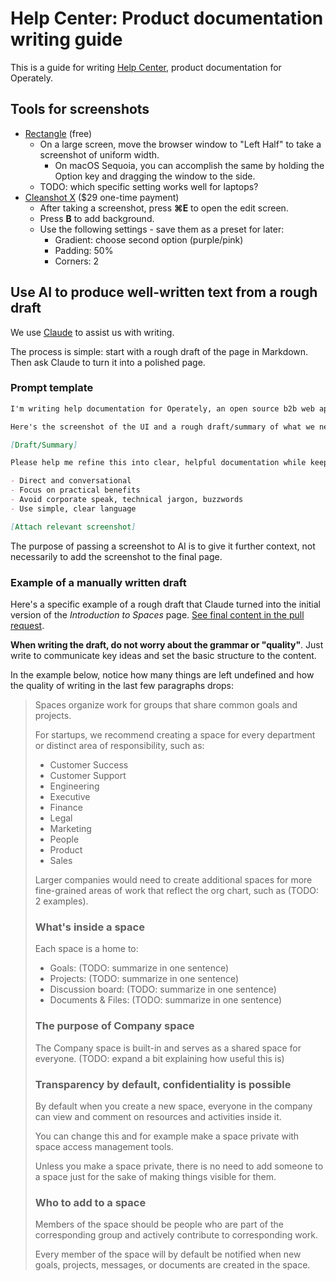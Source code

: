 # Help Center: Product documentation writing guide

This is a guide for writing [Help Center](https://operately.com/help),
product documentation for Operately.

## Tools for screenshots

- [Rectangle](https://rectangleapp.com/) (free) 
  - On a large screen, move the browser window to "Left Half" to take a screenshot of uniform width.
    - On macOS Sequoia, you can accomplish the same by holding the Option key and dragging the window to the side.
  - TODO: which specific setting works well for laptops?
- [Cleanshot X](https://www.cleanshot.com/) ($29 one-time payment)
  - After taking a screenshot, press **⌘E** to open the edit screen.
  - Press **B** to add background.
  - Use the following settings - save them as a preset for later:
    - Gradient: choose second option (purple/pink)
    - Padding: 50%
    - Corners: 2

## Use AI to produce well-written text from a rough draft

We use [Claude](https://claude.ai) to assist us with writing.

The process is simple: start with a rough draft of the page in Markdown.
Then ask Claude to turn it into a polished page.

### Prompt template

```markdown
I'm writing help documentation for Operately, an open source b2b web app that unifies goal tracking, project and process management. I need your help with writing a section about [topic].

Here's the screenshot of the UI and a rough draft/summary of what we need to cover:

[Draft/Summary]

Please help me refine this into clear, helpful documentation while keeping our established tone:

- Direct and conversational
- Focus on practical benefits
- Avoid corporate speak, technical jargon, buzzwords
- Use simple, clear language

[Attach relevant screenshot]
```

The purpose of passing a screenshot to AI is to give it further context, not necessarily to add the screenshot to the final page.

### Example of a manually written draft

Here's a specific example of a rough draft that Claude turned into
the initial version of the _Introduction to Spaces_ page.
[See final content in the pull request](https://github.com/operately/website/pull/115/files#diff-7a2269771601e2ad3a2cfd41cac852f8a28887c9e47b4fd18937ced0cc590808).

**When writing the draft, do not worry about the grammar or "quality"**.
Just write to communicate key ideas and set the basic structure to the content.

In the example below, notice how many things are left undefined and how the
quality of writing in the last few paragraphs drops:

> Spaces organize work for groups that share common goals and projects.
>
> For startups, we recommend creating a space for every department or distinct area of responsibility, such as:
>
> - Customer Success
> - Customer Support
> - Engineering
> - Executive
> - Finance
> - Legal
> - Marketing
> - People
> - Product
> - Sales
>
> Larger companies would need to create additional spaces for more fine-grained areas of work that reflect the org chart, such as (TODO: 2 examples).
>
> ### What's inside a space
>
> Each space is a home to:
>
> - Goals: (TODO: summarize in one sentence)
> - Projects: (TODO: summarize in one sentence)
> - Discussion board: (TODO: summarize in one sentence)
> - Documents & Files: (TODO: summarize in one sentence)
>
> ### The purpose of Company space
>
> The Company space is built-in and serves as a shared space for everyone. (TODO: expand a bit explaining how useful this is)
>
> ### Transparency by default, confidentiality is possible
>
> By default when you create a new space, everyone in the company can view and comment on resources and activities inside it.
>
> You can change this and for example make a space private with space access management tools.
>
> Unless you make a space private, there is no need to add someone to a space just for the sake of making things visible for them.
>
> ### Who to add to a space
>
> Members of the space should be people who are part of the corresponding group and actively contribute to corresponding work.
>
> Every member of the space will by default be notified when new goals, projects, messages, or documents are created in the space.
